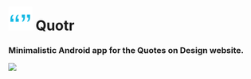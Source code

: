 # <img src="https://raw.githubusercontent.com/cedricium/Quotr/master/app/src/main/res/mipmap-mdpi/ic_launcher.png"> Quotr

### Minimalistic Android app for the Quotes on Design website.

<img src="/resources/quotr_demo.gif?raw=true?" height="500" />
